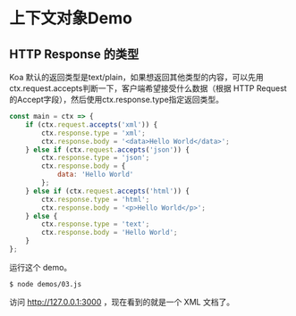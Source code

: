 # 上下文对象Demo

## HTTP Response 的类型

Koa 默认的返回类型是text/plain，如果想返回其他类型的内容，可以先用ctx.request.accepts判断一下，客户端希望接受什么数据（根据 HTTP Request 的Accept字段），然后使用ctx.response.type指定返回类型。

``` javascript
const main = ctx => {
    if (ctx.request.accepts('xml')) {
        ctx.response.type = 'xml';
        ctx.response.body = '<data>Hello World</data>';
    } else if (ctx.request.accepts('json')) {
        ctx.response.type = 'json';
        ctx.response.body = {
            data: 'Hello World'
        };
    } else if (ctx.request.accepts('html')) {
        ctx.response.type = 'html';
        ctx.response.body = '<p>Hello World</p>';
    } else {
        ctx.response.type = 'text';
        ctx.response.body = 'Hello World';
    }
};
```
运行这个 demo。
```
$ node demos/03.js
```
访问 http://127.0.0.1:3000 ，现在看到的就是一个 XML 文档了。